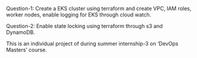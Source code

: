 Question-1:
Create a EKS cluster using terraform and create VPC, IAM roles, worker nodes, enable logging for EKS through cloud watch.

Question-2:
Enable state locking using terraform through s3 and DynamoDB.

This is an individual project of during summer internship-3 on ‘DevOps Masters’ course.
